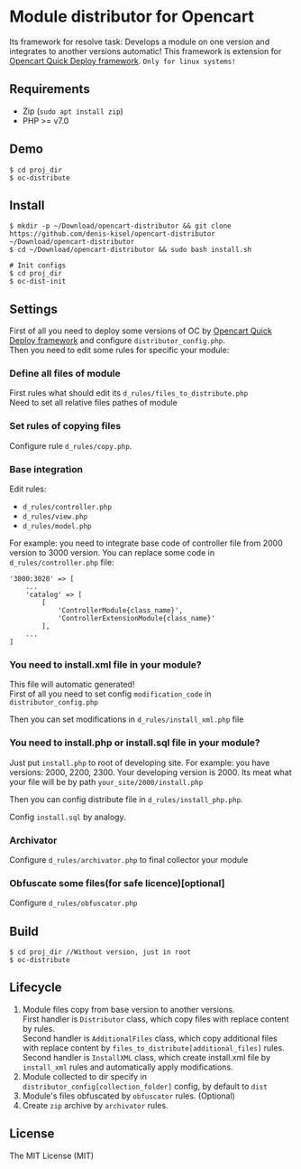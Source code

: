 # Module distributor for Opencart

Its framework for resolve task: Develops a module on one version and integrates to another versions automatic! This framework is extension for [Opencart Quick Deploy framework](https://github.com/denis-kisel/opencart-deploy).
`Only for linux systems!`

## Requirements
- Zip (`sudo apt install zip`)
- PHP >= v7.0

## Demo
```
$ cd proj_dir
$ oc-distribute
```


## Install
```
$ mkdir -p ~/Download/opencart-distributor && git clone https://github.com/denis-kisel/opencart-distributor ~/Download/opencart-distributor
$ cd ~/Download/opencart-distributor && sudo bash install.sh

# Init configs
$ cd proj_dir
$ oc-dist-init
```

## Settings
First of all you need to deploy some versions of OC by [Opencart Quick Deploy framework](https://github.com/denis-kisel/opencart-deploy) and configure `distributor_config.php`.  
Then you need to edit some rules for specific your module:


### Define all files of module
First rules what should edit its `d_rules/files_to_distribute.php`   
Need to set all relative files pathes of module

### Set rules of copying files
Configure rule `d_rules/copy.php`. 


### Base integration
Edit rules: 
- `d_rules/controller.php`
- `d_rules/view.php`
- `d_rules/model.php`
  
For example: you need to integrate base code of controller file from 2000 version to 3000 version. You can replace some code in `d_rules/controller.php` file:

```
'3000:3020' => [                
    ...
    'catalog' => [
        [
            'ControllerModule{class_name}',
            'ControllerExtensionModule{class_name}'
        ],
    ...
]
```


### You need to install.xml file in your module?
This file will automatic generated!  
First of all you need to set config `modification_code` in `distributor_config.php`

Then you can set modifications in `d_rules/install_xml.php` file


### You need to install.php or install.sql file in your module?
Just put `install.php` to root of developing site. For example: you have versions: 2000, 2200, 2300. Your developing version is 2000. Its meat what your file will be by path `your_site/2000/install.php`

Then you can config distribute file in `d_rules/install_php.php`.  

Config `install.sql` by analogy.


### Archivator
Configure `d_rules/archivator.php` to final collector your module


### Obfuscate some files(for safe licence)[optional]
Configure `d_rules/obfuscator.php`


## Build
```
$ cd proj_dir //Without version, just in root
$ oc-distribute
```

## Lifecycle
1. Module files copy from base version to another versions.  
First handler is `Distributor` class, which copy files with replace content by rules.  
Second handler is `AdditionalFiles` class, which copy additional files with replace content by `files_to_distribute[additional_files]` rules.  
Second handler is `InstallXML` class, which create install.xml file by `install_xml` rules and automatically apply modifications.  
1. Module collected to dir specify in `distributor_config[collection_folder]` config, by default to `dist`
1. Module's files obfuscated by `obfuscator` rules. (Optional)
1. Create `zip` archive by `archivator` rules.

## License
The MIT License (MIT)
